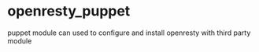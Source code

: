 # openresty_puppet
puppet module can used to configure and install openresty with third party module
